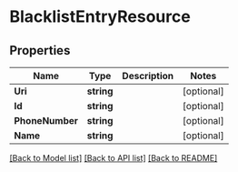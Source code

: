 # BlacklistEntryResource

## Properties
Name | Type | Description | Notes
------------ | ------------- | ------------- | -------------
**Uri** | **string** |  | [optional] 
**Id** | **string** |  | [optional] 
**PhoneNumber** | **string** |  | [optional] 
**Name** | **string** |  | [optional] 

[[Back to Model list]](../README.md#documentation-for-models) [[Back to API list]](../README.md#documentation-for-api-endpoints) [[Back to README]](../README.md)


